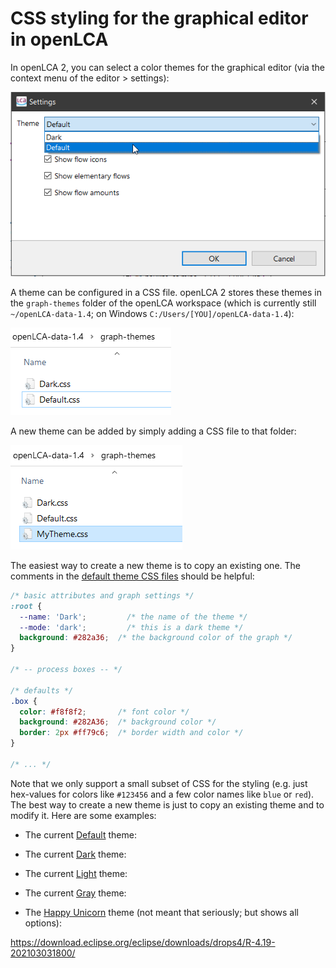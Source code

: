 # CSS styling for the graphical editor in openLCA

In openLCA 2, you can select a color themes for the graphical editor (via the
context menu of the editor > settings):

![](images/settings.png)

A theme can be configured in a CSS file. openLCA 2 stores these themes in the
`graph-themes` folder of the openLCA workspace (which is currently still
`~/openLCA-data-1.4`; on Windows `C:/Users/[YOU]/openLCA-data-1.4`):

![](images/workspace.png)

A new theme can be added by simply adding a CSS file to that folder:

![](images/theme-added-workspace.png)

The easiest way to create a new theme is to copy an existing one. The comments
in the [default theme CSS files](./src/main/resources/org/openlca/app/editors/graphical/themes/Dark.css)
should be helpful:

```css
/* basic attributes and graph settings */
:root {
  --name: 'Dark';         /* the name of the theme */
  --mode: 'dark';         /* this is a dark theme */
  background: #282a36;  /* the background color of the graph */
}

/* -- process boxes -- */

/* defaults */
.box {
  color: #f8f8f2;       /* font color */
  background: #282A36;  /* background color */
  border: 2px #ff79c6;  /* border width and color */
}

/* ... */
```




Note that we only support a small subset of CSS for the styling (e.g. just
hex-values for colors like `#123456` and a few color names like `blue` or
`red`). The best way to create a new theme is just to copy an existing theme and
to modify it. Here are some examples:

* The current [Default]() theme:

* The current [Dark]() theme:

* The current [Light]() theme:

* The current [Gray]() theme:

* The [Happy Unicorn]() theme (not meant that seriously; but shows all options):


https://download.eclipse.org/eclipse/downloads/drops4/R-4.19-202103031800/

